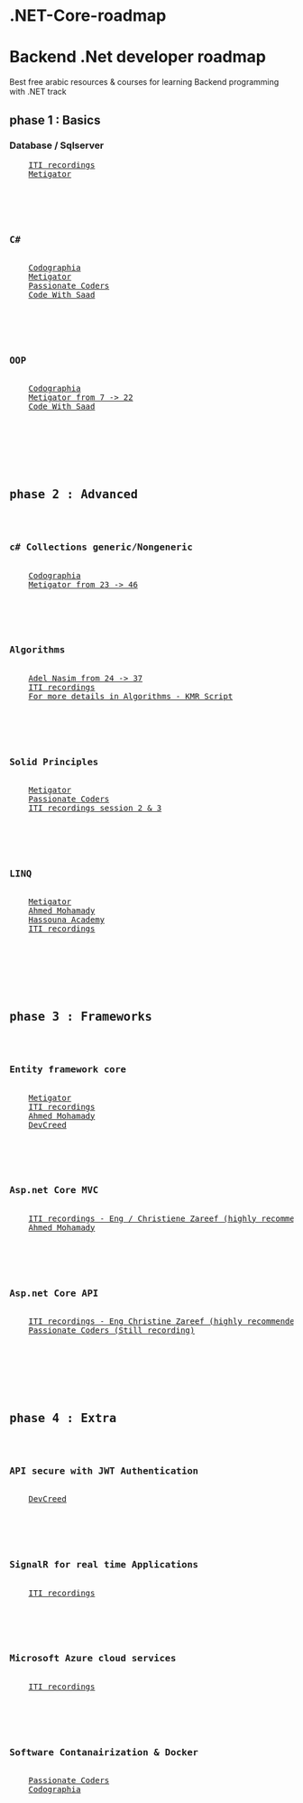 # .NET-Core-roadmap
<h1>Backend .Net developer roadmap</h1>
    <p>Best free arabic resources & courses for learning Backend programming with .NET track</p>
    <h2>phase 1 : Basics </h2>
    <h3>Database / Sqlserver</h3>
    <pre>
    <a href="https://www.youtube.com/playlist?list=PLYpJKvLDuJhgMzOXRwUJ2_ZlVt3zSh8PA">ITI recordings</a>
    <a href="https://www.youtube.com/playlist?list=PL4n1Qos4Tb6RP_OovpgjoHLkCVaYFy-aj">Metigator</a>
    <pre>
    <pre>
    <h3>C#</h3>
    <a href="https://www.youtube.com/playlist?list=PLX1bW_GeBRhCU9l7examhVrARmXHHRrLR">Codographia</a>
    <a href="https://www.youtube.com/playlist?list=PL4n1Qos4Tb6SWPbJNpiznp-Ok4A8J_23l">Metigator</a>
    <a href="https://www.youtube.com/playlist?list=PLsV97AQt78NT0H8J71qe7edwRpAirfqOI">Passionate Coders</a>
    <a href="https://www.youtube.com/playlist?list=PLZyQU-WOzZF1XNjL5mIqSv0HFnAlfQ8KQ">Code With Saad</a>
    <pre>
    <pre>
    <h3>OOP</h3>
    <a href="https://www.youtube.com/playlist?list=PLX1bW_GeBRhAfq0EsDHH4YemBAd6G-H75">Codographia</a>
    <a href="https://www.youtube.com/playlist?list=PL4n1Qos4Tb6SWPbJNpiznp-Ok4A8J_23l">Metigator from 7 -> 22</a>
    <a href="https://www.youtube.com/playlist?list=PLZyQU-WOzZF3s6vZ5ekPcJ1w-7C4Iz2S5">Code With Saad</a>
    <pre>
    <pre>
    <pre>
    <h2>phase 2 : Advanced</h2>
    <h3>c# Collections generic/Nongeneric</h3>
    <a href="https://www.youtube.com/playlist?list=PLX1bW_GeBRhBbnebNayUDYlQJRBKwZKlo">Codographia</a>
    <a href="https://www.youtube.com/playlist?list=PL4n1Qos4Tb6SWPbJNpiznp-Ok4A8J_23l">Metigator from 23 -> 46</a>
    <pre>
    <pre>
    <h3>Algorithms</h3>
    <a href="https://www.youtube.com/playlist?list=PLCInYL3l2AajqOUW_2SwjWeMwf4vL4RSp">Adel Nasim from 24 -> 37</a>
    <a href="https://drive.google.com/drive/u/0/folders/163vUyJdwJJXJfQLC2MYjI-bCDIkVf50R">ITI recordings</a>
    <a href="https://www.youtube.com/watch?v=hxNi6unsrAg&list=PLL2zWZTDFZzjxarUL23ydiOgibhRipGYC">For more details in Algorithms - KMR Script</a>
    <pre>
    <pre>
    <h3>Solid Principles</h3>
    <a href="https://www.youtube.com/playlist?list=PL4n1Qos4Tb6ThSyydEJTm7xJ3qEwE8Oyu">Metigator</a>
    <a href="https://www.youtube.com/playlist?list=PLsV97AQt78NRT1GmH2EJ-o-2_ILFM9feq">Passionate Coders</a>
    <a href="https://www.youtube.com/playlist?list=PLYpJKvLDuJhipnhVyfDr6Mpz8NLfJ7kyc">ITI recordings session 2 & 3</a>
    <pre>
    <pre>
    <h3>LINQ</h3>
    <a href="https://www.youtube.com/playlist?list=PL4n1Qos4Tb6Sj1Y4xJuJoWCuqleeG2yt6">Metigator</a>
    <a href="https://www.youtube.com/playlist?list=PLqPejUavRNTXdgLMPnCwqriZX1yZ_Kgib">Ahmed Mohamady</a>
    <a href="https://www.youtube.com/playlist?list=PLHIfW1KZRIfnW4RDln5tzw6htvNhnkr7t">Hassouna Academy</a>
    <a href="https://www.youtube.com/playlist?list=PLesfn4TAj57XPaxXcGQ2mmBGyfvrvV_Aa">ITI recordings</a>
    <pre>
    <pre>
    <pre>
    <h2>phase 3 : Frameworks</h2>
    <h3>Entity framework core</h3>
    <a href="https://www.youtube.com/playlist?list=PL4n1Qos4Tb6QZkbTWJx7wHqEABP8Pg6uv">Metigator</a>
    <a href="https://www.youtube.com/playlist?list=PLesfn4TAj57WisNpNGLPCS1donYYAEQSI">ITI recordings</a>
    <a href="https://www.youtube.com/playlist?list=PLqPejUavRNTVSVQ5k3UUMgj3RP8Qczwve">Ahmed Mohamady</a>
    <a href="https://www.youtube.com/playlist?list=PL62tSREI9C-cHV28v-EqWinveTTAos8Pp">DevCreed</a>
    <pre>
    <pre>
    <h3>Asp.net Core MVC</h3>
    <a href="https://drive.google.com/drive/u/0/folders/1HZwQYm-ME578H8ANkv9w4167NDCRWecF?fbclid=IwAR1lCISZUSWI-3cMJC7Y22yCw0iMgn_0Ra2VuSVnLTCaBWV-13e-CFUbKNg">ITI recordings - Eng / Christiene Zareef (highly recommended)</a>
    <a href="https://www.youtube.com/playlist?list=PLqPejUavRNTWqGYP-f1pHkbLYdbqi_Uhg">Ahmed Mohamady</a>
    <pre>
    <pre>
    <h3>Asp.net Core API</h3>
    <a href="https://drive.google.com/drive/folders/1YNLfeL8zJ3IGhbnhbiC5wAH66zeTQRBQ?fbclid=IwAR0gy25-yG_p71VKmnzOPau5HVSFH6c8OW5soDNhaDRu90PMuuO5s_1Z78c">ITI recordings - Eng Christine Zareef (highly recommended)</a>
    <a href="https://www.youtube.com/playlist?list=PLsV97AQt78NQ8E7cEqovH0zLYRJgJahGh">Passionate Coders (Still recording)</a>
    <pre>
    <pre>
    <pre>
    <h2>phase 4 : Extra</h2>
    <h3>API secure with JWT Authentication</h3>
    <a href="https://www.youtube.com/playlist?list=PL62tSREI9C-eYNE1Pyw0yv1tETs5V8WGd">DevCreed</a>
    <pre>
    <pre>
    <h3>SignalR for real time Applications</h3>
    <a href="https://www.youtube.com/playlist?list=PLesfn4TAj57WLtiWtHP1Xkel7WD6QHvpe">ITI recordings</a>
    <pre>
    <pre>
    <h3>Microsoft Azure cloud services</h3>
    <a href="https://www.youtube.com/playlist?list=PLY1q_4biG-lZ0FM-F1WWrcXsT2XEkJPd9">ITI recordings</a>
    <pre>
    <pre>
    <h3>Software Contanairization & Docker</h3>
    <a href="https://www.youtube.com/playlist?list=PLsV97AQt78NTJTBGKI0GE3eJc2Q_SC2B-">Passionate Coders</a>
    <a href="https://www.youtube.com/playlist?list=PLX1bW_GeBRhCS2TJvGgu38P-Rf9aNXKZD">Codographia</a>

